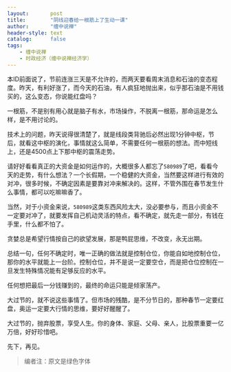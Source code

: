 ```yaml
---
layout:       post
title:        "阴线迎春给一根筋上了生动一课"
author:       "缠中说禅"
header-style: text
catalog:      false
tags:
    - 缠中说禅
    - 时政经济（缠中说禅经济学）
---
```


本ID前面说了，节前连涨三天是不允许的，而两天要看周末消息和石油的变态程度。昨天，有利好涨了，而今天的石油，有人疯狂地抛出来，似乎那石油是不用钱买的，这么变态，你说能红盘吗？



一根筋，不是别有用心就是脑子有水，市场操作，不脱离一根筋，那命运是怎么样，是不用讨论的。



技术上的问题，昨天说得很清楚了，就是线段类背驰后必然出现1分钟中枢，节后，就看这中枢的演化，事情就这么简单，不需要任何一根筋的想法。而中短线上，还是4500点上下那中枢的震荡走势。



请好好看看真正的大资金是如何运作的，大概很多人都忘了`580989`了吧，看看今天的走势，有什么想法？一个长假期，一个稳健的大资金，当然要这样进行有效的对冲，很多时候，不确定因素是要靠对冲来解决的。这样，不管外围在春节发生什么事情，都可以吃嘛嘛香了。



当然，对于小资金来说，`580989`这类东西风险太大，没必要参与，而且小资金不一定要对冲了，就要发挥自己机动灵活的特点，看不确定，就先走一部分，有钱在手里，什么都不怕了。



贪婪总是希望行情按自己的欲望发展，那是鸭屁思维，不改变，永无出期。



总结一句，任何不确定时，唯一正确的做法就是控制仓位，你能自如地控制仓位，那你的水平就能上一台阶。控制仓位，并不是说一定要空仓，而是把仓位控制在一旦发生特殊情况能有足够反应的水平。



任何想把最后一分钱赚到的，最终的命运只能是倾家荡产。



大过节的，就不说这些事情了。但市场的残酷，是不分节日的，那种春节一定要红盘，奥运一定要大行情的思维，要好好醒醒了。



大过节的，抛弃股票，享受人生。你的身体、家庭、父母、亲人，比股票重要一亿万倍，好好珍惜吧。



先下，再见。



> 编者注：原文是绿色字体
